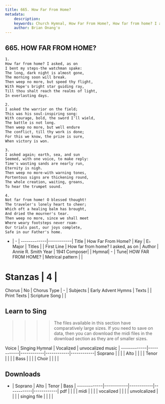 ```yaml
---
title: 665. How Far From Home?
metadata:
    description: 
    keywords: Church Hymnal, How Far From Home?, How far from home? I asked, as on  , 
    author: Brian Onang'o
---
```



## 665. HOW FAR FROM HOME?

```txt
1.
How far from home? I asked, as on
I bent my steps-the watchman spake:
The long, dark night is almost gone,
The morning soon will break.
Then weep no more, but speed thy flight,
With Hope's bright star guiding ray,
Till thou shalt reach the realms of light,
In everlasting days.

2.
I asked the warrior on the field;
This was his soul-inspiring song:
With courage, bold, the sword I'll wield,
The battle is not long.
Then weep no more, but well endure
The conflict, till thy work is done;
For this we know, the prize is sure,
When victory is won.

3.
I asked again; earth, sea, and sun
Seemed, with one voice, to make reply:
Time's wasting sands are nearly run,
Eternity is nigh.
Then weep no more-with warning tones,
Portentous signs are thickening round,
The whole creation, waiting, groans,
To hear the trumpet sound.

4.
Not far from home! O blessed thought!
The traveler's lonely heart to cheer;
Which oft a healing balm has brought,
And dried the mourner's tear.
Then weep no more, since we shall meet
Where weary footsteps never roam-
Our trials past, our joys complete,
Safe in our Father's home.
```

- |   -  |
-------------|------------|
Title | How Far From Home? |
Key | E♭ Major |
Titles |  |
First Line | How far from home? I asked, as on   |
Author | Annie R. Smith
Year | 1941
Composer|  |
Hymnal|  - |
Tune| HOW FAR FROM HOME? |
Metrical pattern | |
# Stanzas | 4 |
Chorus | No |
Chorus Type | - |
Subjects | Early Advent Hymns |
Texts |  |
Print Texts | 
Scripture Song |  |
  
## Learn to Sing

>>>> The files available in this section have comparatively large sizes. If you need to save on data, then you can download the midi files in the download section as they are of smaller sizes.

Voice |  Singing Hymnal | Vocalized | unvocalized music |
-------------|------------|------------|------------|------------|
Soprano | | | |
Alto | | | |
Tenor | | | |
Bass | | | |
Choir | | | |

## Downloads

- |  Soprano | Alto | Tenor | Bass |
-------------|------------|------------|------------|------------|
pdf | | | |
midi | | | |
vocalized | | | |
unvolcalized | | | |
singing file | | | |
  